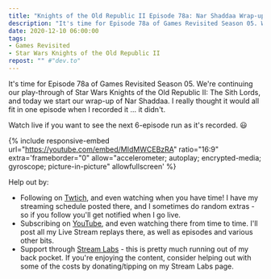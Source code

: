 ```yaml
---
title: "Knights of the Old Republic II Episode 78a: Nar Shaddaa Wrap-up Part 1"
description: "It's time for Episode 78a of Games Revisited Season 05. We're continuing our play-through of Star Wars Knights of the Old Republic II: The Sith Lords, and today we start our wrap-up of Nar Shaddaa. I really thought it would all fit in one episode when I recorded it &hellip; it didn't."
date: 2020-12-10 06:00:00
tags:
- Games Revisited
- Star Wars Knights of the Old Republic II
repost: "" #"dev.to"
---
```


It's time for Episode 78a of Games Revisited Season 05. We're continuing our play-through of Star Wars Knights of the Old Republic II: The Sith Lords, and today we start our wrap-up of Nar Shaddaa. I really thought it would all fit in one episode when I recorded it &hellip; it didn't.

Watch live if you want to see the next 6-episode run as it's recorded. :smiley:
<!--more-->

{% include responsive-embed url="https://youtube.com/embed/MIdMWCEBzRA" ratio="16:9" extra='frameborder="0" allow="accelerometer; autoplay; encrypted-media; gyroscope; picture-in-picture" allowfullscreen' %}

Help out by:
 * Following on [Twtich](https://twitch.tv/AnonJr_Live), and even watching when you have time! I have my streaming schedule posted there, and I sometimes do random extras - so if you follow you'll get notified when I go live.
 * Subscribing on [YouTube](http://www.youtube.com/channel/UCXafqhKHbkSUIrq0LAuu0tw), and even watching there from time to time. I'll post all my Live Stream replays there, as well as episodes and various other bits.
 * Support through [Stream Labs](https://streamlabs.com/anonjr_live) - this is pretty much running out of my back pocket. If you're enjoying the content, consider helping out with some of the costs by donating/tipping on my Stream Labs page.